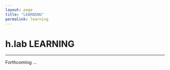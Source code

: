 ```yaml
---
layout: page
title: "LEARNING"
permalink: learning
---  
```


# h.lab LEARNING #  

---

  
Forthcoming ...
